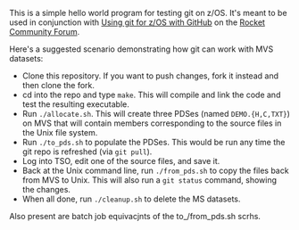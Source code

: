 This is a simple hello world program for testing git on z/OS. It's meant to be used in conjunction with
[Using git for z/OS with GitHub](https://forum.rocketsoftware.com/t/using-git-for-z-os-with-github/654) 
on the [Rocket Community Forum](https://forum.rocketsoftware.com/categories). 

Here's a suggested scenario demonstrating how git can work with MVS datasets:

* Clone this repository. If you want to push changes, fork it instead and then clone the fork.
* cd into the repo and type `make`. This will compile and link the code and test the resulting executable.
* Run `./allocate.sh`. This will create three PDSes (named `DEMO.{H,C,TXT}`) on MVS that will contain members corresponding to the source files in the Unix file system.
* Run `./to_pds.sh` to populate the PDSes. This would be run any time the git repo is refreshed (via `git pull`).
* Log into TSO, edit one of the source files, and save it.
* Back at the Unix command line, run `./from_pds.sh` to copy the files back from MVS to Unix. This will also run a `git status` command, showing the changes.
* When all done, run `./cleanup.sh` to delete the MS datasets.

Also present are batch job equivacjnts of the to_/from_pds.sh scrhs.
